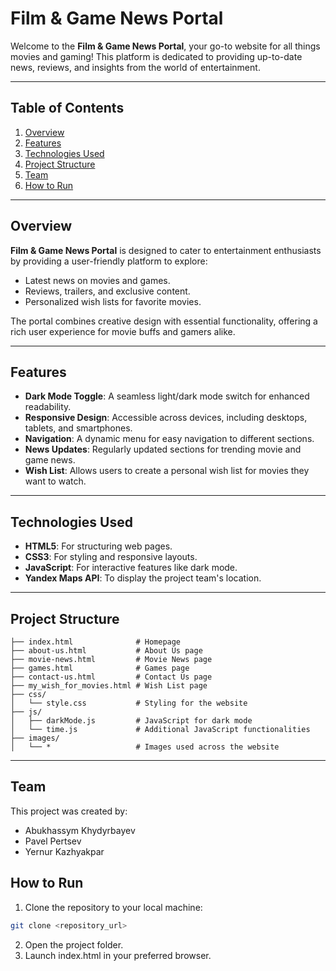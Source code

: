 # Film & Game News Portal

Welcome to the **Film & Game News Portal**, your go-to website for all things movies and gaming! This platform is dedicated to providing up-to-date news, reviews, and insights from the world of entertainment.

---

## Table of Contents

1. [Overview](#overview)
2. [Features](#features)
3. [Technologies Used](#technologies-used)
4. [Project Structure](#project-structure)
5. [Team](#team)
6. [How to Run](#how-to-run)

---

## Overview

**Film & Game News Portal** is designed to cater to entertainment enthusiasts by providing a user-friendly platform to explore:

- Latest news on movies and games.
- Reviews, trailers, and exclusive content.
- Personalized wish lists for favorite movies.

The portal combines creative design with essential functionality, offering a rich user experience for movie buffs and gamers alike.

---

## Features

- **Dark Mode Toggle**: A seamless light/dark mode switch for enhanced readability.
- **Responsive Design**: Accessible across devices, including desktops, tablets, and smartphones.
- **Navigation**: A dynamic menu for easy navigation to different sections.
- **News Updates**: Regularly updated sections for trending movie and game news.
- **Wish List**: Allows users to create a personal wish list for movies they want to watch.

---

## Technologies Used

- **HTML5**: For structuring web pages.
- **CSS3**: For styling and responsive layouts.
- **JavaScript**: For interactive features like dark mode.
- **Yandex Maps API**: To display the project team's location.


---

## Project Structure

```plaintext
├── index.html              # Homepage
├── about-us.html           # About Us page
├── movie-news.html         # Movie News page
├── games.html              # Games page
├── contact-us.html         # Contact Us page
├── my_wish_for_movies.html # Wish List page
├── css/
│   └── style.css           # Styling for the website
├── js/
│   ├── darkMode.js         # JavaScript for dark mode
│   └── time.js             # Additional JavaScript functionalities
├── images/
│   └── *                   # Images used across the website
```

---

## Team

This project was created by:

- Abukhassym Khydyrbayev
- Pavel Pertsev
- Yernur Kazhyakpar

## How to Run

1. Clone the repository to your local machine:
```bash
git clone <repository_url>
```
2. Open the project folder.
3. Launch index.html in your preferred browser.